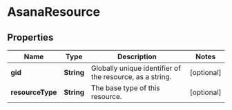 # AsanaResource

## Properties
Name | Type | Description | Notes
------------ | ------------- | ------------- | -------------
**gid** | **String** | Globally unique identifier of the resource, as a string. |  [optional]
**resourceType** | **String** | The base type of this resource. |  [optional]
